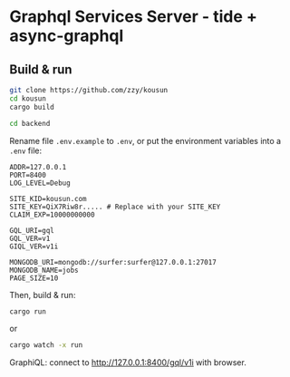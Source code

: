 # Graphql Services Server - tide + async-graphql

## Build & run

``` Bash
git clone https://github.com/zzy/kousun
cd kousun
cargo build

cd backend
```

Rename file `.env.example` to `.env`, or put the environment variables into a `.env` file:

```
ADDR=127.0.0.1
PORT=8400
LOG_LEVEL=Debug

SITE_KID=kousun.com
SITE_KEY=QiX7Riw8r..... # Replace with your SITE_KEY
CLAIM_EXP=10000000000

GQL_URI=gql
GQL_VER=v1
GIQL_VER=v1i

MONGODB_URI=mongodb://surfer:surfer@127.0.0.1:27017
MONGODB_NAME=jobs
PAGE_SIZE=10
```

Then, build & run:

``` Bash
cargo run
```

or

``` Bash
cargo watch -x run
```

GraphiQL: connect to http://127.0.0.1:8400/gql/v1i with browser.
